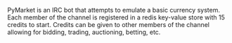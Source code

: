 PyMarket is an IRC bot that attempts to emulate a basic currency system. Each member of the channel is registered in a redis key-value store with 15 credits to start. Credits can be given to other members of the channel allowing for bidding, trading, auctioning, betting, etc.
